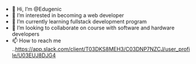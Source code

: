 - 👋 Hi, I’m @Edugenic
- 👀 I’m interested in becoming a web developer
- 🌱 I’m currently learning  fullstack development program
- 💞️ I’m looking to collaborate on course with software and hardware developers
- 📫 How to reach me ..https://app.slack.com/client/T03DKS8MEH3/C03DNP7NZCJ/user_profile/U03EUJ8DJG4

<!---
Edugenic/Edugenic is a ✨ special ✨ repository because its `README.md` (this file) appears on your GitHub profile.
You can click the Preview link to take a look at your changes.
--->
